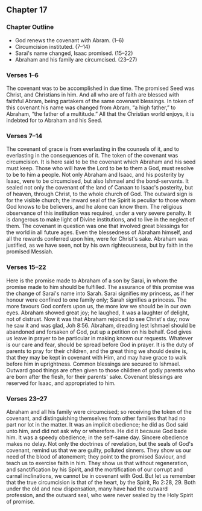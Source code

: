 ## Chapter 17

### Chapter Outline

- God renews the covenant with Abram. (1–6)
- Circumcision instituted. (7–14)
- Sarai's name changed, Isaac promised. (15–22)
- Abraham and his family are circumcised. (23–27)

### Verses 1–6

The covenant was to be accomplished in due time. The promised Seed was Christ, and Christians in him. And all who are of faith are blessed with faithful Abram, being partakers of the same covenant blessings. In token of this covenant his name was changed from Abram, “a high father,” to Abraham, “the father of a multitude.” All that the Christian world enjoys, it is indebted for to Abraham and his Seed.

### Verses 7–14

The covenant of grace is from everlasting in the counsels of it, and to everlasting in the consequences of it. The token of the covenant was circumcision. It is here said to be the covenant which Abraham and his seed must keep. Those who will have the Lord to be to them a God, must resolve to be to him a people. Not only Abraham and Isaac, and his posterity by Isaac, were to be circumcised, but also Ishmael and the bond-servants. It sealed not only the covenant of the land of Canaan to Isaac's posterity, but of heaven, through Christ, to the whole church of God. The outward sign is for the visible church; the inward seal of the Spirit is peculiar to those whom God knows to be believers, and he alone can know them. The religious observance of this institution was required, under a very severe penalty. It is dangerous to make light of Divine institutions, and to live in the neglect of them. The covenant in question was one that involved great blessings for the world in all future ages. Even the blessedness of Abraham himself, and all the rewards conferred upon him, were for Christ's sake. Abraham was justified, as we have seen, not by his own righteousness, but by faith in the promised Messiah.

### Verses 15–22

Here is the promise made to Abraham of a son by Sarai, in whom the promise made to him should be fulfilled. The assurance of this promise was the change of Sarai's name into Sarah. Sarai signifies my princess, as if her honour were confined to one family only; Sarah signifies a princess. The more favours God confers upon us, the more low we should be in our own eyes. Abraham showed great joy; he laughed, it was a laughter of delight, not of distrust. Now it was that Abraham rejoiced to see Christ's day; now he saw it and was glad, Joh 8:56. Abraham, dreading lest Ishmael should be abandoned and forsaken of God, put up a petition on his behalf. God gives us leave in prayer to be particular in making known our requests. Whatever is our care and fear, should be spread before God in prayer. It is the duty of parents to pray for their children, and the great thing we should desire is, that they may be kept in covenant with Him, and may have grace to walk before him in uprightness. Common blessings are secured to Ishmael. Outward good things are often given to those children of godly parents who are born after the flesh, for their parents' sake. Covenant blessings are reserved for Isaac, and appropriated to him.

### Verses 23–27

Abraham and all his family were circumcised; so receiving the token of the covenant, and distinguishing themselves from other families that had no part nor lot in the matter. It was an implicit obedience; he did as God said unto him, and did not ask why or wherefore. He did it because God bade him. It was a speedy obedience; in the self-same day. Sincere obedience makes no delay. Not only the doctrines of revelation, but the seals of God's covenant, remind us that we are guilty, polluted sinners. They show us our need of the blood of atonement; they point to the promised Saviour, and teach us to exercise faith in him. They show us that without regeneration, and sanctification by his Spirit, and the mortification of our corrupt and carnal inclinations, we cannot be in covenant with God. But let us remember that the true circumcision is that of the heart, by the Spirit, Ro 2:28, 29. Both under the old and new dispensation, many have had the outward profession, and the outward seal, who were never sealed by the Holy Spirit of promise.

